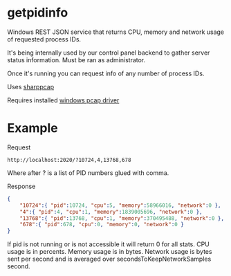 # getpidinfo

Windows REST JSON service that returns CPU, memory and network usage of requested process IDs.

It's being internally used by our control panel backend to gather server status information.
Must be ran as administrator.

Once it's running you can request info of any number of process IDs.

Uses [sharppcap](https://github.com/chmorgan/sharppcap)

Requires installed [windows pcap driver](https://www.winpcap.org/install/)

# Example

Request
```http
http://localhost:2020/?10724,4,13768,678
```
Where after ? is a list of PID numbers glued with comma.

Response
```json
{
	"10724":{ "pid":10724, "cpu":5, "memory":58966016, "network":0 },
	"4":{ "pid":4, "cpu":1, "memory":1839005696, "network":0 },
	"13768":{ "pid":13768, "cpu":1, "memory":370495488, "network":0 },
	"678":{ "pid":678, "cpu":0, "memory":0, "network":0 }
}
```

If pid is not running or is not accessible it will return 0 for all stats.
CPU usage is in percents.
Memory usage is in bytes.
Network usage is bytes sent per second and is averaged over secondsToKeepNetworkSamples second.
